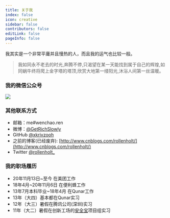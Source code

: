 ```yaml
---
title: 关于我
index: false
icon: creative
sidebar: false
contributors: false
editLink: false
pageInfo: false
---
```



我其实是一个非常平庸并且慢热的人，而且我的运气也比较一般。

> 我如同永不老去的时光,奔腾不停,只渴望在某一天能找到属于自己的辉煌,如同蜗牛终将爬上金字塔的塔顶,欣赏大地第一缕阳光,沐浴人间第一丝温暖。

### 我的微信公众号

![](/weixingongzhonghao.png)

### 其他联系方式

- 邮箱：me#wenchao.ren
- 微博：[@GetRichSlowly](https://weibo.com/AnotherRobot)
- GitHub [@xkrivzooh](https://github.com/xkrivzooh)
- 之前的博客(已经废弃): [http://www.cnblogs.com/rollenholt/](http://www.cnblogs.com/rollenholt/)
- Twitter [@rollenholt_](https://twitter.com/rollenholt_)

### 我的职场履历

- 20年11月13日~至今 在美团工作
- 18年4月~20年11月6日 在便利蜂工作
- 13年7月本科毕业~18年4月 在Qunar工作
- 13年（大四）基本都在Qunar实习
- 12年（大三）暑假在腾讯公司(深圳)实习
- 11年（大二）暑假在创新工场的[安全宝](https://baike.baidu.com/item/%E5%AE%89%E5%85%A8%E5%AE%9D/9357730?fr=aladdin)项目组实习